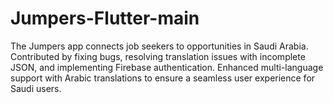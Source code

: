 # Jumpers-Flutter-main
The Jumpers app connects job seekers to opportunities in Saudi Arabia. Contributed by fixing bugs, resolving translation issues with incomplete JSON, and implementing Firebase authentication. Enhanced multi-language support with Arabic translations to ensure a seamless user experience for Saudi users.
